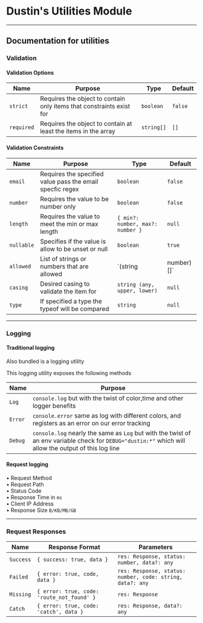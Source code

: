 # Dustin's Utilities Module

---

## Documentation for utilities

### Validation

#### Validation Options

| Name       | Purpose                                                              | Type       | Default |
| ---------- | -------------------------------------------------------------------- | ---------- | ------- |
| `strict`   | Requires the object to contain only items that constraints exist for | `boolean`  | `false` |
| `required` | Requires the object to contain at least the items in the array       | `string[]` | `[]`    |

#### Validation Constraints

| Name       | Purpose                                                   | Type                             | Default |
| ---------- | --------------------------------------------------------- | -------------------------------- | ------- |
| `email`    | Requires the specified value pass the email specfic regex | `boolean`                        | `false` |
| `number`   | Requires the value to be number only                      | `boolean`                        | `false` |
| `length`   | Requires the value to meet the min or max length          | `{ min?: number, max?: number }` | `null`  |
| `nullable` | Specifies if the value is allow to be unset or null       | `boolean`                        | `true`  |
| `allowed`  | List of strings or numbers that are allowed               | `(string| number)[]`             | `null`  |
| `casing`   | Desired casing to validate the item for                   | `string (any, upper, lower)`     | `null`  |
| `type`     | If specified a type the typeof will be compared           | `string`                         | `null`  |

---

### Logging

#### Traditional logging

Also bundled is a logging utility

This logging utility exposes the following methods

| Name    | Purpose                                                                                                                                                |
| ------- | ------------------------------------------------------------------------------------------------------------------------------------------------------ |
| `Log`   | `console.log` but with the twist of color,time and other logger benefits                                                                               |
| `Error` | `console.error` same as log with different colors, and registers as an error on our error tracking                                                     |
| `Debug` | `console.log` nearly the same as `Log` but with the twist of an env variable check for `DEBUG="dustin:*"` which will allow the output of this log line |

#### Request logging

• Request Method \
• Request Path \
• Status Code \
• Response Time in `ms` \
• Client IP Address \
• Response Size `B/KB/MB/GB`

---

### Request Responses

| Name      | Response Format                            | Parameters                                                |
| --------- | ------------------------------------------ | --------------------------------------------------------- |
| `Success` | `{ success: true, data }`                  | `res: Response, status: number, data?: any`               |
| `Failed`  | `{ error: true, code, data }`              | `res: Response, status: number, code: string, data?: any` |
| `Missing` | `{ error: true, code: 'route_not_found' }` | `res: Response`                                           |
| `Catch`   | `{ error: true, code: 'catch', data }`     | `res: Response, data?: any`                               |
